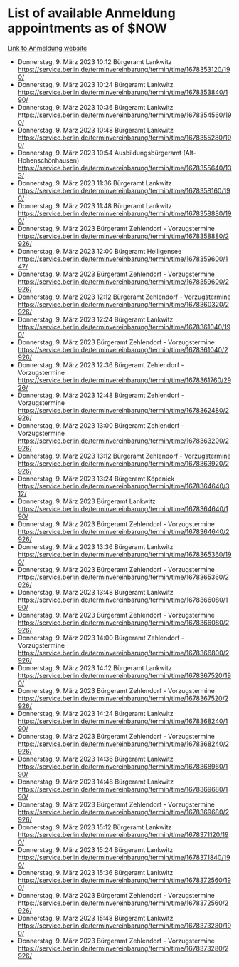 # List of available Anmeldung appointments as of $NOW
[Link to Anmeldung website](https://service.berlin.de/terminvereinbarung/termin/tag.php?termin=1&anliegen[]=120686&dienstleisterlist=122210,122217,327316,122219,327312,122227,327314,122231,327346,122243,327348,122254,122252,329742,122260,329745,122262,329748,122271,327278,122273,327274,122277,327276,330436,122280,327294,122282,327290,122284,327292,122291,327270,122285,327266,122286,327264,122296,327268,150230,329760,122297,327286,122294,327284,122312,329763,122314,329775,122304,327330,122311,327334,122309,327332,317869,122281,327352,122279,329772,122283,122276,327324,122274,327326,122267,329766,122246,327318,122251,327320,122257,327322,122208,327298,122226,327300&herkunft=http%3A%2F%2Fservice.berlin.de%2Fdienstleistung%2F120686%2F)
- Donnerstag, 9. März 2023 10:12 Bürgeramt Lankwitz https://service.berlin.de/terminvereinbarung/termin/time/1678353120/190/
- Donnerstag, 9. März 2023 10:24 Bürgeramt Lankwitz https://service.berlin.de/terminvereinbarung/termin/time/1678353840/190/
- Donnerstag, 9. März 2023 10:36 Bürgeramt Lankwitz https://service.berlin.de/terminvereinbarung/termin/time/1678354560/190/
- Donnerstag, 9. März 2023 10:48 Bürgeramt Lankwitz https://service.berlin.de/terminvereinbarung/termin/time/1678355280/190/
- Donnerstag, 9. März 2023 10:54 Ausbildungsbürgeramt (Alt- Hohenschönhausen) https://service.berlin.de/terminvereinbarung/termin/time/1678355640/133/
- Donnerstag, 9. März 2023 11:36 Bürgeramt Lankwitz https://service.berlin.de/terminvereinbarung/termin/time/1678358160/190/
- Donnerstag, 9. März 2023 11:48 Bürgeramt Lankwitz https://service.berlin.de/terminvereinbarung/termin/time/1678358880/190/
- Donnerstag, 9. März 2023  Bürgeramt Zehlendorf - Vorzugstermine https://service.berlin.de/terminvereinbarung/termin/time/1678358880/2926/
- Donnerstag, 9. März 2023 12:00 Bürgeramt Heiligensee https://service.berlin.de/terminvereinbarung/termin/time/1678359600/147/
- Donnerstag, 9. März 2023  Bürgeramt Zehlendorf - Vorzugstermine https://service.berlin.de/terminvereinbarung/termin/time/1678359600/2926/
- Donnerstag, 9. März 2023 12:12 Bürgeramt Zehlendorf - Vorzugstermine https://service.berlin.de/terminvereinbarung/termin/time/1678360320/2926/
- Donnerstag, 9. März 2023 12:24 Bürgeramt Lankwitz https://service.berlin.de/terminvereinbarung/termin/time/1678361040/190/
- Donnerstag, 9. März 2023  Bürgeramt Zehlendorf - Vorzugstermine https://service.berlin.de/terminvereinbarung/termin/time/1678361040/2926/
- Donnerstag, 9. März 2023 12:36 Bürgeramt Zehlendorf - Vorzugstermine https://service.berlin.de/terminvereinbarung/termin/time/1678361760/2926/
- Donnerstag, 9. März 2023 12:48 Bürgeramt Zehlendorf - Vorzugstermine https://service.berlin.de/terminvereinbarung/termin/time/1678362480/2926/
- Donnerstag, 9. März 2023 13:00 Bürgeramt Zehlendorf - Vorzugstermine https://service.berlin.de/terminvereinbarung/termin/time/1678363200/2926/
- Donnerstag, 9. März 2023 13:12 Bürgeramt Zehlendorf - Vorzugstermine https://service.berlin.de/terminvereinbarung/termin/time/1678363920/2926/
- Donnerstag, 9. März 2023 13:24 Bürgeramt Köpenick https://service.berlin.de/terminvereinbarung/termin/time/1678364640/312/
- Donnerstag, 9. März 2023  Bürgeramt Lankwitz https://service.berlin.de/terminvereinbarung/termin/time/1678364640/190/
- Donnerstag, 9. März 2023  Bürgeramt Zehlendorf - Vorzugstermine https://service.berlin.de/terminvereinbarung/termin/time/1678364640/2926/
- Donnerstag, 9. März 2023 13:36 Bürgeramt Lankwitz https://service.berlin.de/terminvereinbarung/termin/time/1678365360/190/
- Donnerstag, 9. März 2023  Bürgeramt Zehlendorf - Vorzugstermine https://service.berlin.de/terminvereinbarung/termin/time/1678365360/2926/
- Donnerstag, 9. März 2023 13:48 Bürgeramt Lankwitz https://service.berlin.de/terminvereinbarung/termin/time/1678366080/190/
- Donnerstag, 9. März 2023  Bürgeramt Zehlendorf - Vorzugstermine https://service.berlin.de/terminvereinbarung/termin/time/1678366080/2926/
- Donnerstag, 9. März 2023 14:00 Bürgeramt Zehlendorf - Vorzugstermine https://service.berlin.de/terminvereinbarung/termin/time/1678366800/2926/
- Donnerstag, 9. März 2023 14:12 Bürgeramt Lankwitz https://service.berlin.de/terminvereinbarung/termin/time/1678367520/190/
- Donnerstag, 9. März 2023  Bürgeramt Zehlendorf - Vorzugstermine https://service.berlin.de/terminvereinbarung/termin/time/1678367520/2926/
- Donnerstag, 9. März 2023 14:24 Bürgeramt Lankwitz https://service.berlin.de/terminvereinbarung/termin/time/1678368240/190/
- Donnerstag, 9. März 2023  Bürgeramt Zehlendorf - Vorzugstermine https://service.berlin.de/terminvereinbarung/termin/time/1678368240/2926/
- Donnerstag, 9. März 2023 14:36 Bürgeramt Lankwitz https://service.berlin.de/terminvereinbarung/termin/time/1678368960/190/
- Donnerstag, 9. März 2023 14:48 Bürgeramt Lankwitz https://service.berlin.de/terminvereinbarung/termin/time/1678369680/190/
- Donnerstag, 9. März 2023  Bürgeramt Zehlendorf - Vorzugstermine https://service.berlin.de/terminvereinbarung/termin/time/1678369680/2926/
- Donnerstag, 9. März 2023 15:12 Bürgeramt Lankwitz https://service.berlin.de/terminvereinbarung/termin/time/1678371120/190/
- Donnerstag, 9. März 2023 15:24 Bürgeramt Lankwitz https://service.berlin.de/terminvereinbarung/termin/time/1678371840/190/
- Donnerstag, 9. März 2023 15:36 Bürgeramt Lankwitz https://service.berlin.de/terminvereinbarung/termin/time/1678372560/190/
- Donnerstag, 9. März 2023  Bürgeramt Zehlendorf - Vorzugstermine https://service.berlin.de/terminvereinbarung/termin/time/1678372560/2926/
- Donnerstag, 9. März 2023 15:48 Bürgeramt Lankwitz https://service.berlin.de/terminvereinbarung/termin/time/1678373280/190/
- Donnerstag, 9. März 2023  Bürgeramt Zehlendorf - Vorzugstermine https://service.berlin.de/terminvereinbarung/termin/time/1678373280/2926/
